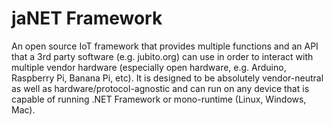 # jaNET Framework
An open source IoT framework that provides multiple functions and an API that a 3rd party software (e.g. jubito.org) can use in order to interact with multiple vendor hardware (especially open hardware, e.g. Arduino, Raspberry Pi, Banana Pi, etc). It is designed to be absolutely vendor-neutral as well as hardware/protocol-agnostic and can run on any device that is capable of running .NET Framework or mono-runtime (Linux, Windows, Mac).
